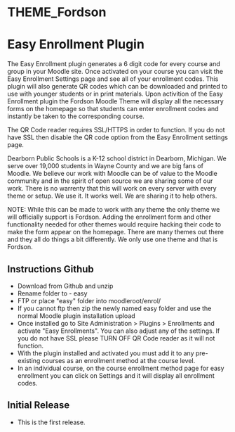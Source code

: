 THEME_Fordson
===========

# Easy Enrollment Plugin

The Easy Enrollment plugin generates a 6 digit code for every course and group in your Moodle site.  Once activated on your course you can visit the Easy Enrollment Settings page and see all of your enrollment codes.  This plugin will also generate QR codes which can be downloaded and printed to use with younger students or in print materials.  Upon activition of the Easy Enrollment plugin the Fordson Moodle Theme will display all the necessary forms on the homepage so that students can enter enrollment codes and instantly be taken to the corresponding course.  

The QR Code reader requires SSL/HTTPS in order to function.  If you do not have SSL then disable the QR code option from the Easy Enrollment settings page.

Dearborn Public Schools is a K-12 school district in Dearborn, Michigan.  We serve over 19,000 students in Wayne County and we are big fans of Moodle.  We believe our work with Moodle can be of value to the Moodle community and in the spirit of open source we are sharing some of our work.  There is no warrenty that this will work on every server with every theme or setup.  We use it.  It works well.  We are sharing it to help others.

NOTE: While this can be made to work with any theme the only theme we will officially support is Fordson.  Adding the enrollment form and other functionality needed for other themes would require hacking their code to make the form appear on the homepage.  There are many themes out there and they all do things a bit differently.  We only use one theme and that is Fordson.

## Instructions Github
* Download from Github and unzip
* Rename folder to -  easy
* FTP or place "easy" folder into moodleroot/enrol/
* If you cannot ftp then zip the newly named easy folder and use the normal Moodle plugin installation upload
* Once installed go to Site Administration > Plugins > Enrollments and activate "Easy Enrollments".  You can also adjust any of the settings.  If you do not have SSL please TURN OFF QR Code reader as it will not function.
* With the plugin installed and activated you must add it to any pre-existing courses as an enrollment method at the course level.
* In an individual course, on the course enrollment method page for easy enrollment you can click on Settings and it will display all enrollment codes.

## Initial Release
* This is the first release.